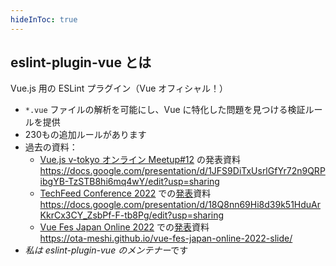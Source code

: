 ```yaml
---
hideInToc: true
---
```


## eslint-plugin-vue とは

Vue.js 用の ESLint プラグイン（Vue オフィシャル！）

- `*.vue` ファイルの解析を可能にし、Vue に特化した問題を見つける検証ルールを提供
- 230もの追加ルールがあります
- 過去の資料：
  - [Vue.js v-tokyo オンライン Meetup#12](https://vuejs-meetup.connpass.com/event/195236/) の発表資料
    <https://docs.google.com/presentation/d/1JFS9DiTxUsrlGfYr72n9QRPibgYB-TzSTB8hi6mq4wY/edit?usp=sharing>
  - [TechFeed Conference 2022](https://techfeed.io/events/techfeed-conference-2022) での[発表](https://techfeed.io/entries/629ef550a192e46aa36a7760)資料
    <https://docs.google.com/presentation/d/18Q8nn69Hi8d39k51HduArKkrCx3CY_ZsbPf-F-tb8Pg/edit?usp=sharing>
  - [Vue Fes Japan Online 2022](https://vuefes.jp/2022/) での[発表](https://vuefes.jp/2022/sessions/ota-meshi)資料  
    <https://ota-meshi.github.io/vue-fes-japan-online-2022-slide/>
- *私は eslint-plugin-vue のメンテナー*です
